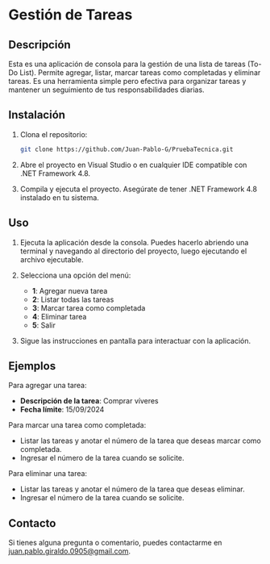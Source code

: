 # Gestión de Tareas

## Descripción

Esta es una aplicación de consola para la gestión de una lista de tareas (To-Do List). Permite agregar, listar, marcar tareas como completadas y eliminar tareas. Es una herramienta simple pero efectiva para organizar tareas y mantener un seguimiento de tus responsabilidades diarias.

## Instalación

1. Clona el repositorio:
    ```bash
    git clone https://github.com/Juan-Pablo-G/PruebaTecnica.git
    ```

2. Abre el proyecto en Visual Studio o en cualquier IDE compatible con .NET Framework 4.8.

3. Compila y ejecuta el proyecto. Asegúrate de tener .NET Framework 4.8 instalado en tu sistema.

## Uso

1. Ejecuta la aplicación desde la consola. Puedes hacerlo abriendo una terminal y navegando al directorio del proyecto, luego ejecutando el archivo ejecutable.

2. Selecciona una opción del menú:

    - **1**: Agregar nueva tarea
    - **2**: Listar todas las tareas
    - **3**: Marcar tarea como completada
    - **4**: Eliminar tarea
    - **5**: Salir

3. Sigue las instrucciones en pantalla para interactuar con la aplicación.

## Ejemplos

Para agregar una tarea:
- **Descripción de la tarea**: Comprar víveres
- **Fecha límite**: 15/09/2024

Para marcar una tarea como completada:
- Listar las tareas y anotar el número de la tarea que deseas marcar como completada.
- Ingresar el número de la tarea cuando se solicite.

Para eliminar una tarea:
- Listar las tareas y anotar el número de la tarea que deseas eliminar.
- Ingresar el número de la tarea cuando se solicite.

## Contacto

Si tienes alguna pregunta o comentario, puedes contactarme en [juan.pablo.giraldo.0905@gmail.com](mailto:juan.pablo.giraldo.0905@gmail.com).
